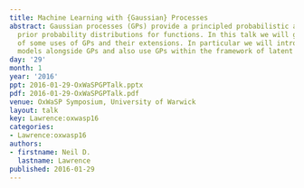 ```yaml
---
title: Machine Learning with {Gaussian} Processes
abstract: Gaussian processes (GPs) provide a principled probabilistic approach to
  prior probability distributions for functions. In this talk we will give an overview
  of some uses of GPs and their extensions. In particular we will introduce mechanistic
  models alongside GPs and also use GPs within the framework of latent variable models.
day: '29'
month: 1
year: '2016'
ppt: 2016-01-29-OxWaSPGPTalk.pptx
pdf: 2016-01-29-OxWaSPGPTalk.pdf
venue: OxWaSP Symposium, University of Warwick
layout: talk
key: Lawrence:oxwasp16
categories:
- Lawrence:oxwasp16
authors:
- firstname: Neil D.
  lastname: Lawrence
published: 2016-01-29
---
```

